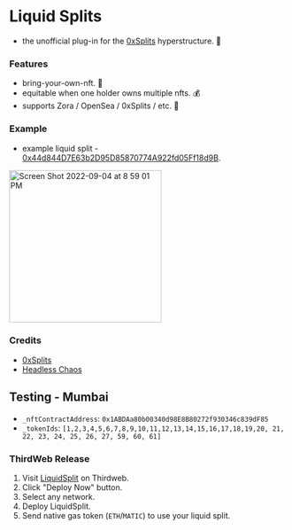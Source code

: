 # Liquid Splits

- the unofficial plug-in for the [0xSplits](https://www.0xsplits.xyz/) hyperstructure. 🔌

### Features

- bring-your-own-nft. 🌈
- equitable when one holder owns multiple nfts. 💰
- supports Zora / OpenSea / 0xSplits / etc. 🍄

### Example

- example liquid split - [0x44d844D7E63b2D95D85870774A922fd05Ff18d9B](https://mumbai.polygonscan.com/address/0x44d844D7E63b2D95D85870774A922fd05Ff18d9B#code).

<img width="275" alt="Screen Shot 2022-09-04 at 8 59 01 PM" src="https://user-images.githubusercontent.com/23249402/188338555-6c60860d-09cd-4aa5-8f20-5afc6317afce.png">

### Credits

- [0xSplits](https://www.0xsplits.xyz/)
- [Headless Chaos](https://chaos.build/)

## Testing - Mumbai

- `_nftContractAddress`: `0x1ABDAa80b00340d98E8B80272f930346c839dF85`
- `_tokenIds`: `[1,2,3,4,5,6,7,8,9,10,11,12,13,14,15,16,17,18,19,20, 21, 22, 23, 24, 25, 26, 27, 59, 60, 61]`

### ThirdWeb Release

1. Visit [LiquidSplit](https://thirdweb.com/sweetman.eth/LiquidSplit) on Thirdweb.
1. Click "Deploy Now" button.
1. Select any network.
1. Deploy LiquidSplit.
1. Send native gas token (`ETH`/`MATIC`) to use your liquid split.
